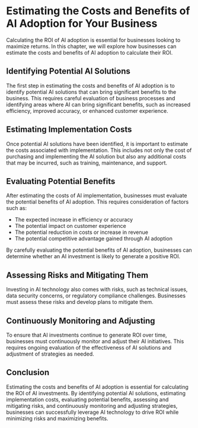 Estimating the Costs and Benefits of AI Adoption for Your Business
====================================================================================================================

Calculating the ROI of AI adoption is essential for businesses looking to maximize returns. In this chapter, we will explore how businesses can estimate the costs and benefits of AI adoption to calculate their ROI.

Identifying Potential AI Solutions
----------------------------------

The first step in estimating the costs and benefits of AI adoption is to identify potential AI solutions that can bring significant benefits to the business. This requires careful evaluation of business processes and identifying areas where AI can bring significant benefits, such as increased efficiency, improved accuracy, or enhanced customer experience.

Estimating Implementation Costs
-------------------------------

Once potential AI solutions have been identified, it is important to estimate the costs associated with implementation. This includes not only the cost of purchasing and implementing the AI solution but also any additional costs that may be incurred, such as training, maintenance, and support.

Evaluating Potential Benefits
-----------------------------

After estimating the costs of AI implementation, businesses must evaluate the potential benefits of AI adoption. This requires consideration of factors such as:

* The expected increase in efficiency or accuracy
* The potential impact on customer experience
* The potential reduction in costs or increase in revenue
* The potential competitive advantage gained through AI adoption

By carefully evaluating the potential benefits of AI adoption, businesses can determine whether an AI investment is likely to generate a positive ROI.

Assessing Risks and Mitigating Them
-----------------------------------

Investing in AI technology also comes with risks, such as technical issues, data security concerns, or regulatory compliance challenges. Businesses must assess these risks and develop plans to mitigate them.

Continuously Monitoring and Adjusting
-------------------------------------

To ensure that AI investments continue to generate ROI over time, businesses must continuously monitor and adjust their AI initiatives. This requires ongoing evaluation of the effectiveness of AI solutions and adjustment of strategies as needed.

Conclusion
----------

Estimating the costs and benefits of AI adoption is essential for calculating the ROI of AI investments. By identifying potential AI solutions, estimating implementation costs, evaluating potential benefits, assessing and mitigating risks, and continuously monitoring and adjusting strategies, businesses can successfully leverage AI technology to drive ROI while minimizing risks and maximizing benefits.


